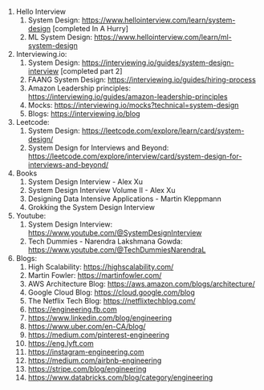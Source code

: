 1. Hello Interview
   1. System Design: https://www.hellointerview.com/learn/system-design [completed In A Hurry]
   2. ML System Design: https://www.hellointerview.com/learn/ml-system-design
2. Interviewing.io:
   1. System Design: https://interviewing.io/guides/system-design-interview [completed part 2]
   2. FAANG System Design: https://interviewing.io/guides/hiring-process
   3. Amazon Leadership principles: https://interviewing.io/guides/amazon-leadership-principles
   4. Mocks: https://interviewing.io/mocks?technical=system-design
   5. Blogs: https://interviewing.io/blog
3. Leetcode:
   1. System Design: https://leetcode.com/explore/learn/card/system-design/
   2. System Design for Interviews and Beyond: https://leetcode.com/explore/interview/card/system-design-for-interviews-and-beyond/
4. Books
   1. System Design Interview - Alex Xu
   2. System Design Interview Volume II - Alex Xu
   3. Designing Data Intensive Applications - Martin Kleppmann
   4. Grokking the System Design Interview
5. Youtube:
   1. System Design Interview: https://www.youtube.com/@SystemDesignInterview
   2. Tech Dummies - Narendra Lakshmana Gowda: https://www.youtube.com/@TechDummiesNarendraL
6. Blogs:
   1. High Scalability: https://highscalability.com/
   2. Martin Fowler: https://martinfowler.com/
   3. AWS Architecture Blog: https://aws.amazon.com/blogs/architecture/
   4. Google Cloud Blog: https://cloud.google.com/blog
   5. The Netflix Tech Blog: https://netflixtechblog.com/
   6. https://engineering.fb.com
   7. https://www.linkedin.com/blog/engineering
   8. https://www.uber.com/en-CA/blog/
   9. https://medium.com/pinterest-engineering
   10. https://eng.lyft.com
   11. https://instagram-engineering.com
   12. https://medium.com/airbnb-engineering
   13. https://stripe.com/blog/engineering
   14. https://www.databricks.com/blog/category/engineering
